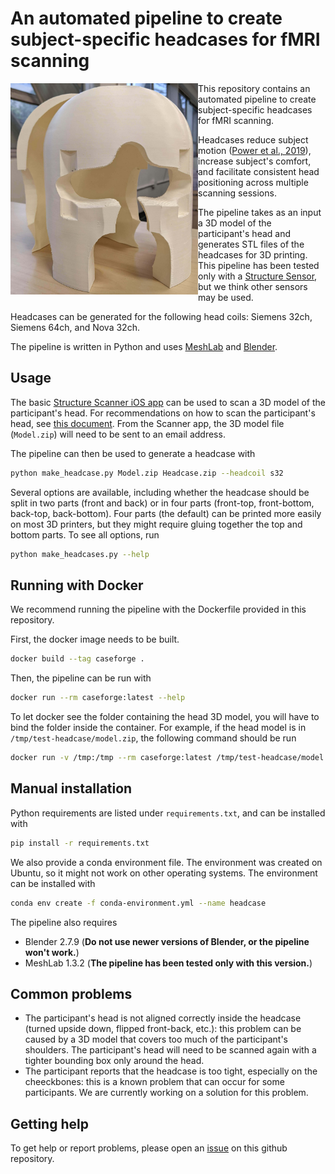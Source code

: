 # An automated pipeline to create subject-specific headcases for fMRI scanning

<img align="left" src="docs/headcase-image.jpg" width=300/>
This repository contains an automated pipeline to create subject-specific headcases for fMRI scanning. 

Headcases reduce subject motion (<a href="https://pubmed.ncbi.nlm.nih.gov/30639840/">Power et al., 2019</a>), increase subject's comfort, and facilitate consistent head positioning across multiple scanning sessions. 

The pipeline takes as an input a 3D model of the participant's head and generates STL files of the headcases for 3D printing. This pipeline has been  tested only with a [Structure Sensor](https://structure.io/structure-sensor-pro), but we think other sensors may be used.

Headcases can be generated for the following head coils: Siemens 32ch, Siemens 64ch, and Nova 32ch.

The pipeline is written in Python and uses [MeshLab](https://www.meshlab.net/) and [Blender](https://www.blender.org/). 
<br clear="left">

## Usage

The basic [Structure Scanner iOS app](https://apps.apple.com/us/app/scanner-structure-sdk/id891169722) can be used to scan a 3D model of the participant's head. For recommendations on how to scan the participant's head, see [this document](docs/glab_headcase_pipeline.md). From the Scanner app, the 3D model file (`Model.zip`) will need to be sent to an email address.

The pipeline can then be used to generate a headcase with

```bash
python make_headcase.py Model.zip Headcase.zip --headcoil s32
```

Several options are available, including whether the headcase should be split in two parts (front and back) or in four parts (front-top, front-bottom, back-top, back-bottom). Four parts (the default) can be printed more easily on most 3D printers, but they might require gluing together the top and bottom parts. To see all options, run

```bash
python make_headcases.py --help
```

## Running with Docker

We recommend running the pipeline with the Dockerfile provided in this repository.

First, the docker image needs to be built.

```bash
docker build --tag caseforge .
```

Then, the pipeline can be run with

```bash
docker run --rm caseforge:latest --help
```

To let docker see the folder containing the head 3D model, you will have to bind the folder inside the container. For example, if the head model is in `/tmp/test-headcase/model.zip`, the following command should be run

```bash
docker run -v /tmp:/tmp --rm caseforge:latest /tmp/test-headcase/model.zip /tmp/test-headcase/case.zip
```

## Manual installation

Python requirements are listed under `requirements.txt`, and can be installed with

```bash
pip install -r requirements.txt
```

We also provide a conda environment file. The environment was created on Ubuntu, so it might not work on other operating systems. 
The environment can be installed with 

```bash
conda env create -f conda-environment.yml --name headcase
```

The pipeline also requires

- Blender 2.7.9 (**Do not use newer versions of Blender, or the pipeline won't work.**)
- MeshLab 1.3.2 (**The pipeline has been tested only with this version.**)

## Common problems

- The participant's head is not aligned correctly inside the headcase (turned upside down, flipped front-back, etc.): this problem can be caused by a 3D model that covers too much of the participant's shoulders. The participant's head will need to be scanned again with a tighter bounding box only around the head.
- The participant reports that the headcase is too tight, especially on the cheeckbones: this is a known problem that can occur for some participants. We are currently working on a solution for this problem.

## Getting help

To get help or report problems, please open an [issue](https://github.com/gallantlab/headcase-pipeline/issues) on this github repository.
